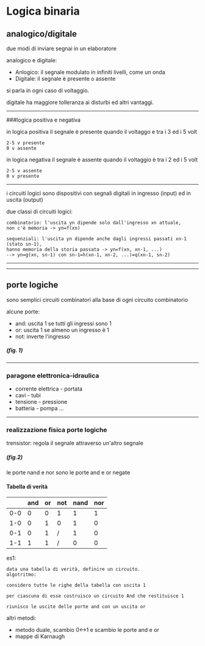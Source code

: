 # Logica binaria

## analogico/digitale

due modi di inviare segnai in un elaboratore

analogico e digitale:

* Anlogico: il segnale modulato in infiniti livelli, come un onda
* Digitale: il segnale è presente o assente

si parla in ogni caso di voltaggio.

digitale ha maggiore tolleranza ai disturbi ed altri vantaggi.

---
###logica positiva e negativa

in logica positiva il segnale è presente quando il voltaggo e tra i 3 ed i 5 volt

    2-5 v presente
    0 v assente

in logica negativa il segnale è assente quando il voltaggio è tra i 2 ed i 5 volt

    2-5 v assente
    0 v presente
---
i circuiti logici sono dispositivi con segnali digitali in ingresso (input) ed in uscita (output)

due classi di circuiti logici:

    combinatorio: l'uscita yn dipende solo dall'ingresso xn attuale, 
    non c'è memoria -> yn=f(xn)

    sequenziali: l'uscita yn dipende anche dagli ingressi passati xn-1 (stato sn-1),
    hanno memoria della storia passata -> yn=f(xn, xn-1, ...)
    --> yn=g(xn, sn-1) con sn-1=h(xn-1, xn-2, ...)=q(xn-1, sn-2)

---
---
## porte logiche
sono semplici circuiti combinatori alla base di ogni circuito combinatorio

alcune porte:

* and: uscita 1 se tutti gli ingressi sono 1
* or: uscita 1 se almeno un ingresso è 1
* not: inverte l'ingresso

##### (fig. 1)

---
### paragone elettronica-idraulica

* corrente elettrica - portata
* cavi - tubi
* tensione - pressione
* batteria - pompa
    ...

---
### realizzazione fisica porte logiche

trensistor: regola il segnale attraverso un'altro segnale

##### (fig.2)

le porte nand e nor sono le porte and e or negate

#### Tabella di verità
|     | and | or | not | nand | nor |
|-----|-----|----|-----|------|-----|
| 0-0 | 0   | 0  | 1   | 1    | 1   |
| 1-0 | 0   | 1  | 0   | 1    | 0   |
| 0-1 | 0   | 1  | /   | 1    | 0   |
| 1-1 | 1   | 1  | /   | 0    | 0   | 

es1:
    
    data una tabella di verità, definire un circuito.
    algotritmo:

    considero tutte le righe della tabella con uscita 1

    per ciascuna di esse costruisco un circuito And che restituisce 1

    riunisco le uscite delle porte and con un uscita or

altri metodi:

* metodo duale, scambio 0<->1 e scambio le porte and e or
* mappe di Karnaugh